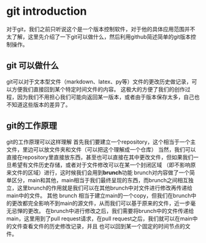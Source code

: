 # git introduction

对于git，我们之前只听说这个是一个版本控制软件，对于他的具体应用范围并不太了解，这里先介绍了一下git可以做什么，然后利用github简述简单的git版本控制操作。

## git 可以做什么
git可以对于文本型文件（markdown、latex、py等）文件的更改历史做记录，可以方便我们直接回到某个特定时间文件的内容。
这极大的方便了我们的创作过程，因为我们不用担心我们可能向返回某一版本，或者由于版本保存太多，自己也不知道这些版本的差异了。

## git的工作原理
git的工作原理可以这样理解
首先我们要建立一个repository，这个相当于一个主文件，里边可以放文件夹和文件（可以把这个理解成一个仓库）
当然，我们可以直接在repository里直接放东西，甚至也可以直接在其中更改文件，但如果我们一旦希望有文件历史存储，或者对于文件修改可以在某一个封闭区域
（即不影响原来文件的区域）进行，这时候我们会用到**brunch**功能
brunch对内容做了一个简单区分，main和其他，main相当于我们最终呈现的东西，而brunch之间相互独立，这里brunch的作用就是我们可以在其他brunch中对文件进行修改再传递给main中的文件。
其他 brunch 相当于建立main的一个copy，但我们在brunch中的更改都完全影响不到main的源文件，从而我们可以基于原来的文件，近一步毫无忌惮的更改。
在brunch中进行修改之后，我们需要将brunch中的文件传递给main，这里用到了pull request请求，在pull request之后，我们就可以在main中的文件查看文件的历史修改记录，并且
也可以回到某一个固定的时间节点的文件。


